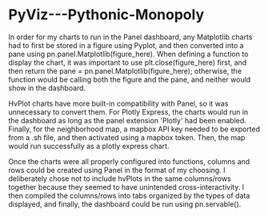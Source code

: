 # PyViz---Pythonic-Monopoly

In order for my charts to run in the Panel dashboard, any Matplotlib charts had to first be stored in a figure using Pyplot, and then converted into a pane using pn.panel.Matplotlib(figure_here). When defining a function to display the chart, it was important to use plt.close(figure_here) first, and then return the pane =  pn.panel.Matplotlib(figure_here); otherwise, the function would be calling both the figure and the pane, and neither would show in the dashboard.

HvPlot charts have more built-in compatibility with Panel, so it was unnecessary to convert them. For Plotly Express, the charts would run in the dashboard as long as the panel extension 'Plotly' had been enabled. Finally, for the neighborhood map, a mapbox API key needed to be exported from a .sh file, and then activated using a mapbox token. Then, the map would run successfully as a plotly express chart.

Once the charts were all properly configured into functions, columns and rows could be created using Panel in the format of my choosing. I deliberately chose not to include hvPlots in the same columns/rows together because they seemed to have unintended cross-interactivity. I then compiled the columns/rows into tabs organized by the types of data displayed, and finally, the dashboard could be run using pn.servable().
